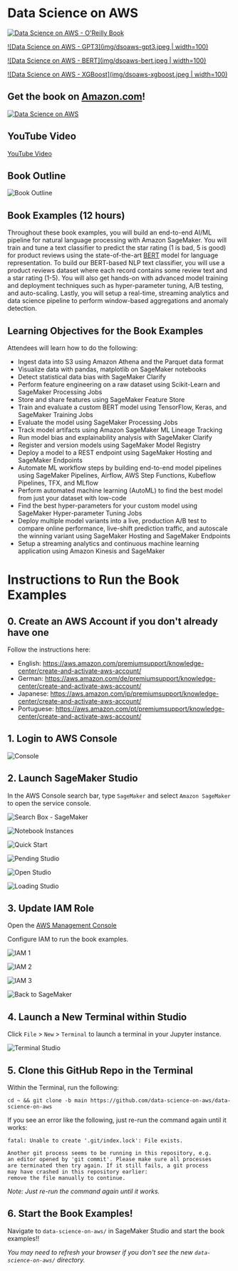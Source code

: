 # Data Science on AWS

[![Data Science on AWS - O'Reilly Book](img/dsoaws-book.jpeg)](https://github.com/data-science-on-aws/data-science-on-aws/tree/oreilly-book)

[![Data Science on AWS - GPT3](img/dsoaws-gpt3.jpeg | width=100)](https://github.com/data-science-on-aws/data-science-on-aws/tree/gpt3)

[![Data Science on AWS - BERT](img/dsoaws-bert.jpeg | width=100)](https://github.com/data-science-on-aws/data-science-on-aws/tree/bert)

[![Data Science on AWS - XGBoost](img/dsoaws-xgboost.jpeg | width=100)](https://github.com/data-science-on-aws/data-science-on-aws/tree/xgboost)

## Get the book on [Amazon.com](https://www.amazon.com/Data-Science-AWS-End-End/dp/1492079391)!
[![Data Science on AWS](img/book_full_color_sm.png)](https://www.amazon.com/Data-Science-AWS-End-End/dp/1492079391/)

## YouTube Video
[YouTube Video](https://youtu.be/9_SWaKdZhEM)

## Book Outline
![Book Outline](img/outline.png)

## Book Examples (12 hours)
Throughout these book examples, you will build an end-to-end AI/ML pipeline for natural language processing with Amazon SageMaker.  You will train and tune a text classifier to predict the star rating (1 is bad, 5 is good) for product reviews using the state-of-the-art [BERT](https://arxiv.org/abs/1810.04805) model for language representation.  To build our BERT-based NLP text classifier, you will use a product reviews dataset where each record contains some review text and a star rating (1-5).  You will also get hands-on with advanced model training and deployment techniques such as hyper-parameter tuning, A/B testing, and auto-scaling.  Lastly, you will setup a real-time, streaming analytics and data science pipeline to perform window-based aggregations and anomaly detection.

## Learning Objectives for the Book Examples
Attendees will learn how to do the following:
* Ingest data into S3 using Amazon Athena and the Parquet data format
* Visualize data with pandas, matplotlib on SageMaker notebooks
* Detect statistical data bias with SageMaker Clarify
* Perform feature engineering on a raw dataset using Scikit-Learn and SageMaker Processing Jobs
* Store and share features using SageMaker Feature Store
* Train and evaluate a custom BERT model using TensorFlow, Keras, and SageMaker Training Jobs
* Evaluate the model using SageMaker Processing Jobs
* Track model artifacts using Amazon SageMaker ML Lineage Tracking
* Run model bias and explainability analysis with SageMaker Clarify
* Register and version models using SageMaker Model Registry
* Deploy a model to a REST endpoint using SageMaker Hosting and SageMaker Endpoints
* Automate ML workflow steps by building end-to-end model pipelines using SageMaker Pipelines, Airflow, AWS Step Functions, Kubeflow Pipelines, TFX, and MLflow
* Perform automated machine learning (AutoML) to find the best model from just your dataset with low-code
* Find the best hyper-parameters for your custom model using SageMaker Hyper-parameter Tuning Jobs
* Deploy multiple model variants into a live, production A/B test to compare online performance, live-shift prediction traffic, and autoscale the winning variant using SageMaker Hosting and SageMaker Endpoints
* Setup a streaming analytics and continuous machine learning application using Amazon Kinesis and SageMaker


# Instructions to Run the Book Examples
## 0. Create an AWS Account if you don't already have one

Follow the instructions here:  

* English: https://aws.amazon.com/premiumsupport/knowledge-center/create-and-activate-aws-account/
* German: https://aws.amazon.com/de/premiumsupport/knowledge-center/create-and-activate-aws-account/
* Japanese: https://aws.amazon.com/jp/premiumsupport/knowledge-center/create-and-activate-aws-account/
* Portuguese: https://aws.amazon.com/pt/premiumsupport/knowledge-center/create-and-activate-aws-account/


## 1. Login to AWS Console

![Console](img/aws_console.png)


## 2. Launch SageMaker Studio

In the AWS Console search bar, type `SageMaker` and select `Amazon SageMaker` to open the service console.

![Search Box - SageMaker](img/search-box-sagemaker.png)

![Notebook Instances](img/stu_notebook_instances_9.png)

![Quick Start](img/sm-quickstart-iam-existing.png)

![Pending Studio](img/studio_pending.png)

![Open Studio](img/studio_open.png)

![Loading Studio](img/studio_loading.png)


## 3. Update IAM Role

Open the [AWS Management Console](https://console.aws.amazon.com/console/home)

Configure IAM to run the book examples.

![IAM 1](img/sagemaker-iam-1.png)

![IAM 2](img/sagemaker-iam-2.png)

![IAM 3](img/sagemaker-iam-3.png)

![Back to SageMaker](img/alt_back_to_sagemaker_8.png)


## 4. Launch a New Terminal within Studio

Click `File` > `New` > `Terminal` to launch a terminal in your Jupyter instance.

![Terminal Studio](img/studio_terminal.png)


## 5. Clone this GitHub Repo in the Terminal

Within the Terminal, run the following:

```
cd ~ && git clone -b main https://github.com/data-science-on-aws/data-science-on-aws
```

If you see an error like the following, just re-run the command again until it works:
```
fatal: Unable to create '.git/index.lock': File exists.

Another git process seems to be running in this repository, e.g.
an editor opened by 'git commit'. Please make sure all processes
are terminated then try again. If it still fails, a git process
may have crashed in this repository earlier:
remove the file manually to continue.
```
_Note:  Just re-run the command again until it works._


## 6. Start the Book Examples!

Navigate to `data-science-on-aws/` in SageMaker Studio and start the book examples!!

_You may need to refresh your browser if you don't see the new `data-science-on-aws/` directory._
